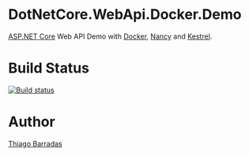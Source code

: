 # DotNetCore.WebApi.Docker.Demo

[ASP.NET Core](https://www.microsoft.com/net/core "ASP.NET Core") Web API Demo with [Docker](https://docs.docker.com/ "Docker"), [Nancy](http://nancyfx.org/ "Nancy") and [Kestrel](https://github.com/aspnet/KestrelHttpServer "Kestrel").

# Build Status

[![Build status](https://ci.appveyor.com/api/projects/status/4wrul3qj9iyv0pwh?svg=true)](https://ci.appveyor.com/project/ThiagoBarradas/dotnetcore-webapi-docker-demo)

# Author

[Thiago Barradas](https://www.linkedin.com/in/thiagobarradas "Linkedin")
